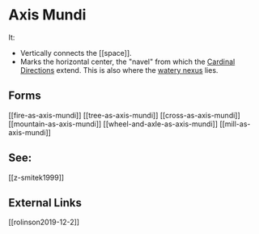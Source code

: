 # Axis Mundi
It:
-  Vertically connects the [[space]].
-  Marks the horizontal center, the "navel" from which the [Cardinal Directions](cardinal-directions-maps) extend. This is also where the [watery nexus](nexus.md) lies.

## Forms
[[fire-as-axis-mundi]]
[[tree-as-axis-mundi]]
[[cross-as-axis-mundi]]
[[mountain-as-axis-mundi]]
[[wheel-and-axle-as-axis-mundi]]
[[mill-as-axis-mundi]]

## See:
[[z-smitek1999]] 

## External Links
[[rolinson2019-12-2]]